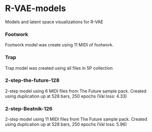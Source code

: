 # R-VAE-models

Models and latent space visualizations for R-VAE

### Footwork 

Footwork model was create using 11 MIDI of footwork.

### Trap

Trap model was created using all files in 5P collection

### 2-step-the-future-128

2-step model using 6 MIDI files from The Future sample pack. Created using duplication up at 528 bars, 250 epochs (Val loss: 4.33)

### 2-step-Beatnik-126

2-step model using 11 MIDI files from The Future sample pack. Created using duplication up at 528 bars, 250 epochs (Val loss: 5.96)